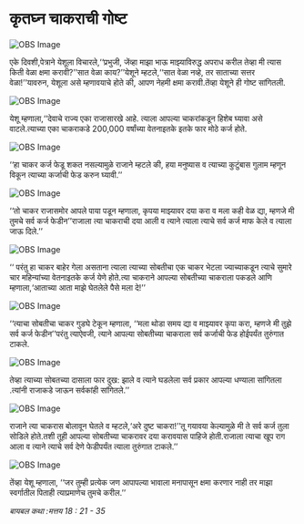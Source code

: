 # ‌‌‌कृतघ्न चाकराची गोष्ट

![OBS Image](https://cdn.door43.org/obs/jpg/360px/obs-en-29-01.jpg)

‌‌‌एके दिवशी,पेत्राने येशूला विचारले,‘‘प्रभुजी, जेंव्हा माझा भाऊ माझ्याविरुद्ध अपराध करील तेव्हा मी त्यास किती वेळा क्षमा करावी?’’‌‌‌सात वेळा काय?’’‌‌‌येशूने म्हटले,‘‘सात वेळा नव्हे, तर साताच्या सत्तर वेळा!’’‌‌‌यावरुन, येशूला असे म्हणावयाचे होते की, आपण नेहमी क्षमा करावी.‌‌‌तेंव्हा येशूने ही गोष्ट सांगितली.

![OBS Image](https://cdn.door43.org/obs/jpg/360px/obs-en-29-02.jpg)

‌‌‌येशू म्हणाला,‘‘देवाचे राज्य एका राजासारखे आहे. त्याला आपल्या चाकरांकडून हिशेब घ्यावा असे वाटले.‌‌‌त्याच्या एका चाकराकडे 200,000 वर्षांच्या वेतनाइतके इतके फार मोठे कर्ज होते.

![OBS Image](https://cdn.door43.org/obs/jpg/360px/obs-en-29-03.jpg)

‌‌‌‘‘हा चाकर कर्ज फेडू शकत नसल्यामुळे राजाने म्हटले की, हया मनुष्यास व त्याच्या कुटुंबास गुलाम म्हणून विकून त्याच्या कर्जाची फेड करुन घ्यावी.’’

![OBS Image](https://cdn.door43.org/obs/jpg/360px/obs-en-29-04.jpg)

‌‌‌‘‘तो चाकर राजासमोर आपले पाया पडून म्हणाला, कृपया माझ्यावर दया करा व मला कही वेळ द्या, म्हणजे मी तुमचे सर्व कर्ज फेडीन’’‌‌‌राजाला त्या चाकराची दया आली व त्याने त्याला त्याचे सर्व कर्ज माफ केले व त्याला जाऊ दिले.’’

![OBS Image](https://cdn.door43.org/obs/jpg/360px/obs-en-29-05.jpg)

‌‌‌‘‘ परंतु हा चाकर बाहेर गेला असताना त्याला त्याच्या सोबतीचा एक चाकर भेटला ज्याच्याकडून त्याचे सुमारे चार महिन्यांच्या वेतनाइतके कर्ज येणे होते.‌‌‌त्या चाकराने आपल्या सोबतीच्या चाकराला पकडले आणि म्हणाला,‘आताच्या आता माझे घेतलेले पैसे मला दे!’’

![OBS Image](https://cdn.door43.org/obs/jpg/360px/obs-en-29-06.jpg)

‌‌‌‘‘त्याचा सोबतीचा चाकर गुडघे टेकून म्हणाला, ‘‘मला थोडा समय द्या व माझ्यावर कृपा करा, म्हणजे मी तुझे सर्व कर्ज फेडीन’’‌‌‌परंतु त्याऐवजी, त्याने आपल्या सोबतीच्या चाकराला सर्व कर्जाची फेड होईपर्यंत तुरुंगात टाकले.

![OBS Image](https://cdn.door43.org/obs/jpg/360px/obs-en-29-07.jpg)

‌‌तेव्हा त्याच्या सोबतच्या दासाला फार दुख: झाले व त्याने घडलेला सर्व प्रकार आपल्या धण्याला सांगितला .‌‌‌त्यांनी राजाकडे जाऊन सर्वकांही सांगितले.’’

![OBS Image](https://cdn.door43.org/obs/jpg/360px/obs-en-29-08.jpg)

‌‌‌राजाने त्या चाकरास बोलावून घेतले व म्हटले,‘अरे दुष्ट चाकरा!’’‌‌‌तू गयावया केल्यामुळे मी ते सर्व कर्ज तुला सोडिले होते.‌‌‌तशी तूही आपल्या सोबतीच्या चाकरावर दया करावयास पाहिजे होती.‌‌‌राजाला त्याचा खूप राग आला व त्याने त्याचे सर्व देणे फेडीपर्यंत त्याला तुरुंगात टाकले.’’

![OBS Image](https://cdn.door43.org/obs/jpg/360px/obs-en-29-09.jpg)

‌‌‌तेंव्हा येशू म्हणाला, ‘‘जर तुम्ही प्रत्येक जण आपापल्या भावाला मनापासून क्षमा करणार नाही तर माझा स्वर्गातील पिताही त्याप्रमाणेच तुमचे करील.’’

_‌‌‌बायबल कथा :‌‌‌मत्तय 18 : 21 - 35_